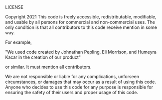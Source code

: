 LICENSE

Copyright 2021
This code is freely accessible, redistributable, modifiable, and usable by all persons for commercial and non-commercial uses. The only condition is that all contributors to this code receive mention in some way.

For example,

"We used code created by Johnathan Pepling, Eli Morrison, and Humeyra Kacar in the creation of our product"

or similar. It must mention all contributors.

We are not responsible or liable for any complications, unforseen circumstances, or damages that may occur as a result of using this code. Anyone who decides to use this code for any purpose is responsible for ensuring the safety of their users and proper usage of this code.